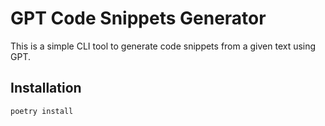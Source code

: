 # GPT Code Snippets Generator

This is a simple CLI tool to generate code snippets from a given text using GPT.

## Installation

```bash
poetry install
```
